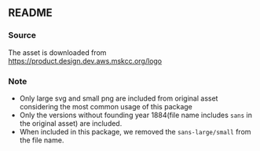 ## README

### Source
The asset is downloaded from https://product.design.dev.aws.mskcc.org/logo 


### Note
- Only large svg and small png are included from original asset considering the most common usage of this package
- Only the versions without founding year 1884(file name includes `sans` in the original asset) are included.
- When included in this package, we removed the `sans-large/small` from the file name.